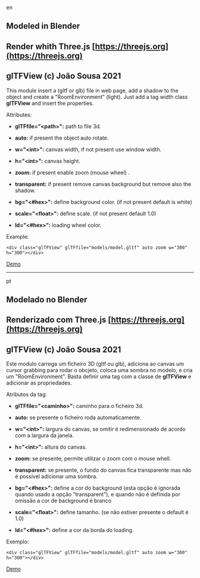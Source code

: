 en

## Modeled in Blender
## Render whith Three.js [https://threejs.org](https://threejs.org)
## glTFView (c) João Sousa 2021

This module insert a (gltf or glb) file in web page, add a shadow to the object and create a "RoomEnvironment" (light). Just add a tag width class **glTFView** and insert the properties.

Attributes:

*  **glTFfile="&lt;path&gt;":** path to file 3d.

*  **auto:** if present the object auto rotate.
 
*  **w="&lt;int&gt;":** canvas width, if not present use window width.
 
*  **h="&lt;int&gt;":** canvas height.
 
*  **zoom:** if present enable zoom (mouse wheel) .
 
*  **transparent:** if present remove canvas background but remove also the shadow.
 
*  **bg="&lt;#hex&gt;":** define background color. (if not present default is white)

*  **scale="&lt;float&gt;":** define scale. (if not present default 1.0)

*  **ld="&lt;#hex&gt;":** loading wheel color.

Example:

`<div class="glTFView" glTFfile="models/model.gltf" auto zoom w="300" h="300"></div> `

[Demo](https://joaosousa1.github.io/glTFView/)

---
pt

## Modelado no Blender
## Renderizado com Three.js [https://threejs.org](https://threejs.org)
## glTFView (c) João Sousa 2021


Este modulo carrega um ficheiro 3D (gltf ou glb), adiciona ao canvas um cursor grabbing para rodar o obcjeto, coloca uma sombra no modelo, e cria um "RoomEnvironment". Basta definir uma tag com a classe de **glTFView** e adicionar as propriedades.

Atributos da tag:

*  **glTFfile="&lt;caminho&gt;":** caminho para o ficheiro 3d.

*  **auto:** se presente o ficheiro roda automaticamente.
 
*  **w="&lt;int&gt;":** largura do canvas, se omitir é redimensionado de acordo com a largura da janela.
 
*  **h="&lt;int&gt;":** altura do canvas.
 
*  **zoom:** se presente, permite utilizar o zoom com o mouse whell.
 
*  **transparent:** se presente, o fundo do canvas fica transparente mas não é possível adicionar uma sombra.
 
*  **bg="&lt;#hex&gt;":** define a cor do background (esta opção é ignorada quando usado a opção "transparent"), e quando não é definida por omissão a cor de background é branco

*  **scale="&lt;float&gt;":** define tamanho. (se não estiver presente o default é 1.0)

*  **ld="&lt;#hex&gt;":** define a cor da borda do loading.

Exemplo:

`<div class="glTFView" glTFfile="models/model.gltf" auto zoom w="300" h="300"></div> `

[Demo](https://joaosousa1.github.io/glTFView/)